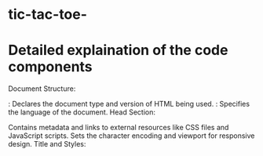 # tic-tac-toe-
# Detailed explaination of the code components 
Document Structure:

<!DOCTYPE html>: Declares the document type and version of HTML being used.
<html lang="en">: Specifies the language of the document.
Head Section:

Contains metadata and links to external resources like CSS files and JavaScript scripts.
Sets the character encoding and viewport for responsive design.
Title and Styles:

<title>: Sets the title of the HTML document.
<style>: Contains CSS styles for styling various elements of the game.
Body Section:

Contains the visible content of the webpage.

Container and Heading:

<div class="container">: Provides a container for the game elements.
<h1>: Displays the heading "Tic Tac Toe".</h1>
Score Columns:

<div class="scores">: Wraps the score columns.
<div class="score-column" id="player1-score">: Displays the score for Player 1.</div>
<div class="score-column" id="player2-score">: Displays the score for Player 2.</div>
Game Board:

<div class="board" id="board">: Contains the game board grid.
<div class="cell" id="cell-0" onclick="handleClick(0)">: Represents each cell in the game grid. Each cell is clickable and has an ID corresponding to its index.
The handleClick(index) function is called when a cell is clicked. It updates the board state, checks for a winner, and updates the scores accordingly.
JavaScript:


Contains the script to handle game logic.
Manages player turns, checks for a winner or draw, updates scores, and resets the board.
Functions:

handleClick(index): Handles the click event on the game cells.
checkWinner(): Checks if there is a winner after each move.
announceWinner(player): Alerts the winner and updates the scores.
announceDraw(): Alerts when the game ends in a draw.
updateScores(player): Updates the scores for Player 1 or Player 2.
resetBoard(): Resets the game board after each game.
Script Execution:

JavaScript functions are executed as the user interacts with the game.
